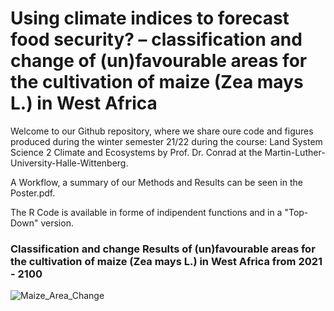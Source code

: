 # Using climate indices to forecast food security? – classification and change of (un)favourable areas for the cultivation of maize (Zea mays L.) in West Africa


Welcome to our Github repository, where we share oure code and figures produced during the winter semester 21/22 during the course: Land System Science 2 Climate and Ecosystems by Prof. Dr. Conrad at the Martin-Luther-University-Halle-Wittenberg. 

A Workflow, a summary of our Methods and Results can be seen in the Poster.pdf. 

The R Code is available in forme of indipendent functions and in a "Top-Down" version. 


### Classification and change Results of (un)favourable areas for the cultivation of maize (Zea mays L.) in West Africa from 2021 - 2100
![Maize_Area_Change](https://github.com/JonnyReGIF/Classification-and-change-of-favourable-areas-of-maize-in-West-Africa/blob/c649bb1d39d97a06dcf0f30d8f1e9cb8c8d28d9d/TPD_GIF_2021_2100_9.gif)
